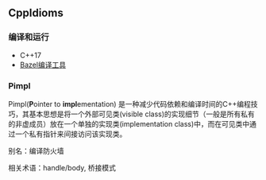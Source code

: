 ## CppIdioms

### 编译和运行

- C++17
- [Bazel编译工具](https://bazel.build/)

### Pimpl

Pimpl(**P**ointer to **impl**ementation) 是一种减少代码依赖和编译时间的C++编程技巧，其基本思想是将一个外部可见类(visible class)的实现细节（一般是所有私有的非虚成员）放在一个单独的实现类(implementation class)中，而在可见类中通过一个私有指针来间接访问该实现类。

别名：编译防火墙

相关术语：handle/body, 桥接模式
